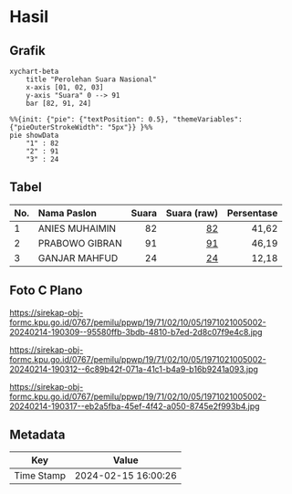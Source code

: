 # Hasil

## Grafik

```mermaid
xychart-beta
    title "Perolehan Suara Nasional"
    x-axis [01, 02, 03]
    y-axis "Suara" 0 --> 91
    bar [82, 91, 24]
```

```mermaid
%%{init: {"pie": {"textPosition": 0.5}, "themeVariables": {"pieOuterStrokeWidth": "5px"}} }%%
pie showData
    "1" : 82
    "2" : 91
    "3" : 24
```

## Tabel

| No. | Nama Paslon    | Suara | Suara (raw) | Persentase |
|:--- |:-------------- | -----:| -----------:| ----------:|
| 1   | ANIES MUHAIMIN | 82    | [82][p-1]   | 41,62      |
| 2   | PRABOWO GIBRAN | 91    | [91][p-2]   | 46,19      |
| 3   | GANJAR MAHFUD  | 24    | [24][p-3]   | 12,18      |


[p-1]: https://github.com/gigit-pemilu/pemilu-2024/blob/main/pilpres/hitung-suara/sub/19-kepulauan-bangka-belitung/sub/71-kota-pangkal-pinang/sub/02-taman-sari/sub/1005-kejaksaan/sub/002-tps/sub/paslon-1.txt
[p-2]: https://github.com/gigit-pemilu/pemilu-2024/blob/main/pilpres/hitung-suara/sub/19-kepulauan-bangka-belitung/sub/71-kota-pangkal-pinang/sub/02-taman-sari/sub/1005-kejaksaan/sub/002-tps/sub/paslon-2.txt
[p-3]: https://github.com/gigit-pemilu/pemilu-2024/blob/main/pilpres/hitung-suara/sub/19-kepulauan-bangka-belitung/sub/71-kota-pangkal-pinang/sub/02-taman-sari/sub/1005-kejaksaan/sub/002-tps/sub/paslon-3.txt

## Foto C Plano

https://sirekap-obj-formc.kpu.go.id/0767/pemilu/ppwp/19/71/02/10/05/1971021005002-20240214-190309--95580ffb-3bdb-4810-b7ed-2d8c07f9e4c8.jpg

https://sirekap-obj-formc.kpu.go.id/0767/pemilu/ppwp/19/71/02/10/05/1971021005002-20240214-190312--6c89b42f-071a-41c1-b4a9-b16b9241a093.jpg

https://sirekap-obj-formc.kpu.go.id/0767/pemilu/ppwp/19/71/02/10/05/1971021005002-20240214-190317--eb2a5fba-45ef-4f42-a050-8745e2f993b4.jpg


## Metadata

| Key        | Value               |
| ---------- | ------------------- |
| Time Stamp | 2024-02-15 16:00:26 |



